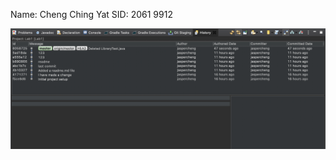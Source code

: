 Name: Cheng Ching Yat
SID: 2061 9912

![Image of Yaktocat](https://github.com/jasper1005/comp3111-lab1-2020s/blob/master/Screenshot.png)